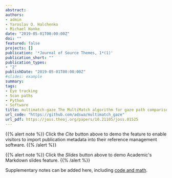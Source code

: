 ```yaml
---
abstract:
authors:
- admin
- Yaroslav O. Halchenko
- Michael Hanke
date: "2019-05-01T00:00:00Z"
doi: ""
featured: false
projects: []
publication: '*Journal of Source Themes, 1*(1)'
publication_short: ""
publication_types:
- "2"
publishDate: "2019-05-01T00:00:00Z"
#slides: example
summary:
tags:
- Eye tracking
- Scan paths
- Python
- Software
title: multimatch-gaze The MultiMatch algorithm for gaze path comparison in Python
url_code: "https://github.com/adswa/multimatch_gaze"
url_pdf: https://joss.theoj.org/papers/10.21105/joss.01525
---
```


{{% alert note %}}
Click the *Cite* button above to demo the feature to enable visitors to import publication metadata into their reference management software.
{{% /alert %}}

{{% alert note %}}
Click the *Slides* button above to demo Academic's Markdown slides feature.
{{% /alert %}}

Supplementary notes can be added here, including [code and math](https://sourcethemes.com/academic/docs/writing-markdown-latex/).
